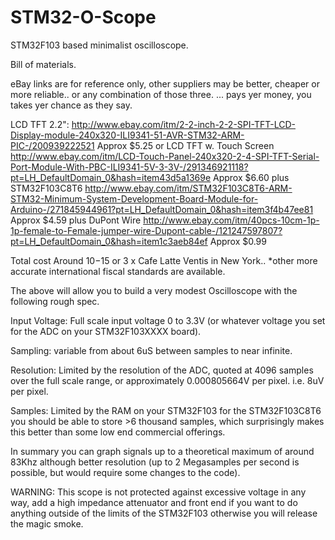 # STM32-O-Scope
STM32F103 based minimalist oscilloscope. 

Bill of materials.
  
  eBay links are for reference only, other suppliers may be better, cheaper or more reliable.. or any combination of those three.
  ... pays yer money, you takes yer chance as they say. 
  
  LCD TFT 2.2":  http://www.ebay.com/itm/2-2-inch-2-2-SPI-TFT-LCD-Display-module-240x320-ILI9341-51-AVR-STM32-ARM-PIC-/200939222521    Approx $5.25
   or
  LCD TFT w. Touch Screen http://www.ebay.com/itm/LCD-Touch-Panel-240x320-2-4-SPI-TFT-Serial-Port-Module-With-PBC-ILI9341-5V-3-3V-/291346921118?pt=LH_DefaultDomain_0&hash=item43d5a1369e Approx $6.60
   plus
  STM32F103C8T6 http://www.ebay.com/itm/STM32F103C8T6-ARM-STM32-Minimum-System-Development-Board-Module-for-Arduino-/271845944961?pt=LH_DefaultDomain_0&hash=item3f4b47ee81 Approx $4.59
   plus 
  DuPont Wire http://www.ebay.com/itm/40pcs-10cm-1p-1p-female-to-Female-jumper-wire-Dupont-cable-/121247597807?pt=LH_DefaultDomain_0&hash=item1c3aeb84ef Approx $0.99
  
  Total cost Around $10-$15 or 3 x Cafe Latte Ventis in New York.. *other more accurate international fiscal standards are available.

The above will allow you to build a very modest Oscilloscope with the following rough spec. 

Input Voltage: Full scale input voltage 0 to 3.3V (or whatever voltage you set for the ADC on your STM32F103XXXX board). 

Sampling: variable from about 6uS between samples to near infinite. 

Resolution: Limited by the resolution of the ADC, quoted at 4096 samples over the full scale range, or approximately 0.000805664V per pixel. i.e. 8uV per pixel. 

Samples: Limited by the RAM on your STM32F103 for the STM32F103C8T6 you should be able to store >6 thousand samples, which surprisingly makes this better than some low end commercial offerings. 

In summary you can graph signals up to a theoretical maximum of around 83Khz although better resolution (up to 2 Megasamples per second is possible, but would require some changes to the code). 

WARNING: This scope is not protected against excessive voltage in any way, add a high impedance attenuator and front end if you want to do anything outside of the limits of the STM32F103 otherwise you will release the magic smoke. 

